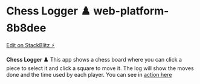 # **Chess Logger ♟️** web-platform-8b8dee

[Edit on StackBlitz ⚡️](https://stackblitz.com/edit/web-platform-8b8dee)

**Chess Logger ♟️**
This app shows a chess board where you can click a piece to select it and click a square to move it. The log will show the moves done and the time used by each player.
You can see in [action here](https://corochena.github.io/chess-png-flexbox/)